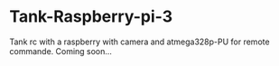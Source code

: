 # Tank-Raspberry-pi-3
Tank rc with a raspberry with camera and atmega328p-PU for remote commande.
Coming soon...
